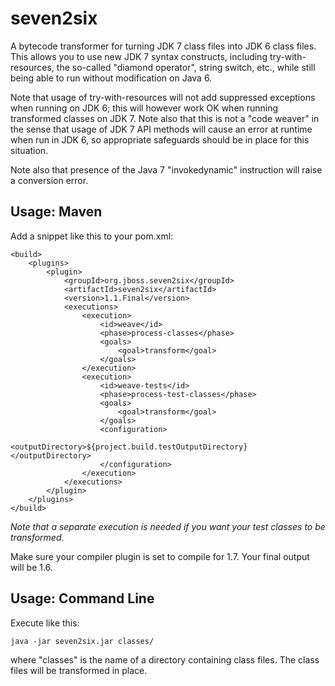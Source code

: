 seven2six
=========

A bytecode transformer for turning JDK 7 class files into JDK 6 class files.  This allows you to use new JDK 7 syntax constructs, including try-with-resources, the so-called "diamond operator", string switch, etc., while still being able to run without modification on Java 6.

Note that usage of try-with-resources will not add suppressed exceptions when running on JDK 6; this will however work OK when running transformed classes on JDK 7.  Note also that this is not a "code weaver" in the sense that usage of JDK 7 API methods will cause an error at runtime when run in JDK 6, so appropriate safeguards should be in place for this situation.

Note also that presence of the Java 7 "invokedynamic" instruction will raise a conversion error.

Usage: Maven
------------
Add a snippet like this to your pom.xml:

    <build>
        <plugins>
            <plugin>
                <groupId>org.jboss.seven2six</groupId>
                <artifactId>seven2six</artifactId>
                <version>1.1.Final</version>
                <executions>
                    <execution>
                        <id>weave</id>
                        <phase>process-classes</phase>
                        <goals>
                            <goal>transform</goal>
                        </goals>
                    </execution>
                    <execution>
                        <id>weave-tests</id>
                        <phase>process-test-classes</phase>
                        <goals>
                            <goal>transform</goal>
                        </goals>
                        <configuration>
                            <outputDirectory>${project.build.testOutputDirectory}</outputDirectory>
                        </configuration>
                    </execution>
                </executions>
            </plugin>
        </plugins>
    </build>

_Note that a separate execution is needed if you want your test classes to be transformed._

Make sure your compiler plugin is set to compile for 1.7.  Your final output will be 1.6.

Usage: Command Line
-------------------
Execute like this:

    java -jar seven2six.jar classes/

where "classes" is the name of a directory containing class files.  The class files will be transformed in place.
